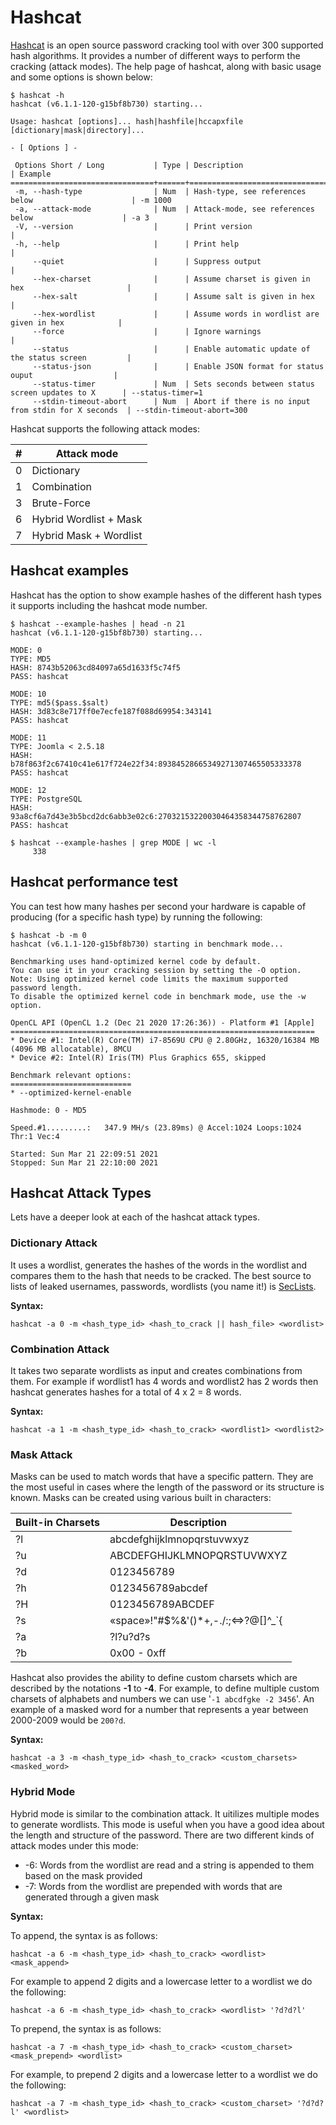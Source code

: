 # Hashcat

[Hashcat](https://github.com/hashcat/hashcat) is an open source password cracking tool with over 300 supported hash algorithms. It provides a number of different ways to perform the cracking (attack modes). The help page of hashcat, along with basic usage and some options is shown below:

```console
$ hashcat -h
hashcat (v6.1.1-120-g15bf8b730) starting...

Usage: hashcat [options]... hash|hashfile|hccapxfile [dictionary|mask|directory]...

- [ Options ] -

 Options Short / Long           | Type | Description                                          | Example
================================+======+======================================================+=======================
 -m, --hash-type                | Num  | Hash-type, see references below                      | -m 1000
 -a, --attack-mode              | Num  | Attack-mode, see references below                    | -a 3
 -V, --version                  |      | Print version                                        |
 -h, --help                     |      | Print help                                           |
     --quiet                    |      | Suppress output                                      |
     --hex-charset              |      | Assume charset is given in hex                       |
     --hex-salt                 |      | Assume salt is given in hex                          |
     --hex-wordlist             |      | Assume words in wordlist are given in hex            |
     --force                    |      | Ignore warnings                                      |
     --status                   |      | Enable automatic update of the status screen         |
     --status-json              |      | Enable JSON format for status ouput                  |
     --status-timer             | Num  | Sets seconds between status screen updates to X      | --status-timer=1
     --stdin-timeout-abort      | Num  | Abort if there is no input from stdin for X seconds  | --stdin-timeout-abort=300
```

Hashcat supports the following attack modes:

| **#** | **Attack mode** |
|------------|-------------
| 0 | Dictionary |
| 1 | Combination |
| 3 | Brute-Force |
| 6 | Hybrid Wordlist + Mask |
| 7 | Hybrid Mask + Wordlist |

## Hashcat examples

Hashcat has the option to show example hashes of the different hash types it supports including the hashcat mode number.

```console
$ hashcat --example-hashes | head -n 21
hashcat (v6.1.1-120-g15bf8b730) starting...

MODE: 0
TYPE: MD5
HASH: 8743b52063cd84097a65d1633f5c74f5
PASS: hashcat

MODE: 10
TYPE: md5($pass.$salt)
HASH: 3d83c8e717ff0e7ecfe187f088d69954:343141
PASS: hashcat

MODE: 11
TYPE: Joomla < 2.5.18
HASH: b78f863f2c67410c41e617f724e22f34:89384528665349271307465505333378
PASS: hashcat

MODE: 12
TYPE: PostgreSQL
HASH: 93a8cf6a7d43e3b5bcd2dc6abb3e02c6:27032153220030464358344758762807
PASS: hashcat

$ hashcat --example-hashes | grep MODE | wc -l
     338
```

## Hashcat performance test

You can test how many hashes per second your hardware is capable of producing (for a specific hash type) by running the following:

```console
$ hashcat -b -m 0
hashcat (v6.1.1-120-g15bf8b730) starting in benchmark mode...

Benchmarking uses hand-optimized kernel code by default.
You can use it in your cracking session by setting the -O option.
Note: Using optimized kernel code limits the maximum supported password length.
To disable the optimized kernel code in benchmark mode, use the -w option.

OpenCL API (OpenCL 1.2 (Dec 21 2020 17:26:36)) - Platform #1 [Apple]
====================================================================
* Device #1: Intel(R) Core(TM) i7-8569U CPU @ 2.80GHz, 16320/16384 MB (4096 MB allocatable), 8MCU
* Device #2: Intel(R) Iris(TM) Plus Graphics 655, skipped

Benchmark relevant options:
===========================
* --optimized-kernel-enable

Hashmode: 0 - MD5

Speed.#1.........:   347.9 MH/s (23.89ms) @ Accel:1024 Loops:1024 Thr:1 Vec:4

Started: Sun Mar 21 22:09:51 2021
Stopped: Sun Mar 21 22:10:00 2021
```

## Hashcat Attack Types

Lets have a deeper look at each of the hashcat attack types.

### Dictionary Attack

It uses a wordlist, generates the hashes of the words in the wordlist and compares them to the hash that needs to be cracked. The best source to lists of leaked usernames, passwords, wordlists (you name it!) is [SecLists](https://github.com/danielmiessler/SecLists).

**Syntax:**

```console
hashcat -a 0 -m <hash_type_id> <hash_to_crack || hash_file> <wordlist>
```

### Combination Attack

It takes two separate wordlists as input and creates combinations from them. For example if wordlist1 has 4 words and wordlist2 has 2 words then hashcat generates hashes for a total of 4 x 2 = 8 words.

**Syntax:**

```console
hashcat -a 1 -m <hash_type_id> <hash_to_crack> <wordlist1> <wordlist2>
```

### Mask Attack

Masks can be used to match words that have a specific pattern. They are the most useful in cases where the length of the password or its structure is known. Masks can be created using various built in characters:

| **Built-in Charsets** | **Description** |
|------------|-------------
| ?l | abcdefghijklmnopqrstuvwxyz |
| ?u | ABCDEFGHIJKLMNOPQRSTUVWXYZ |
| ?d | 0123456789 |
| ?h | 0123456789abcdef |
| ?H | 0123456789ABCDEF |
| ?s | «space»!"#$%&'()*+,-./:;<=>?@[\]^_`{|}~ |
| ?a | ?l?u?d?s |
| ?b | 0x00 - 0xff |

Hashcat also provides the ability to define custom charsets which are described by the notations **-1** to **-4**. For example, to define multiple custom charsets of alphabets and numbers we can use '```-1 abcdfgke -2 3456```'. An example of a masked word for a number that represents a year between 2000-2009 would be ```200?d```.

**Syntax:**

```console
hashcat -a 3 -m <hash_type_id> <hash_to_crack> <custom_charsets> <masked_word>
```

### Hybrid Mode

Hybrid mode is similar to the combination attack. It uitilizes multiple modes to generate wordlists. This mode is useful when you have a good idea about the length and structure of the password. There are two different kinds of attack modes under this mode:

- -6: Words from the wordlist are read and a string is appended to them based on the mask provided
- -7: Words from the wordlist are prepended with words that are generated through a given mask

**Syntax:**

To append, the syntax is as follows:

```console
hashcat -a 6 -m <hash_type_id> <hash_to_crack> <wordlist> <mask_append>
```

For example to append 2 digits and a lowercase letter to a wordlist we do the following:

```console
hashcat -a 6 -m <hash_type_id> <hash_to_crack> <wordlist> '?d?d?l'
```

To prepend, the syntax is as follows:

```console
hashcat -a 7 -m <hash_type_id> <hash_to_crack> <custom_charset> <mask_prepend> <wordlist>
```

For example, to prepend 2 digits and a lowercase letter to a wordlist we do the following:

```console
hashcat -a 7 -m <hash_type_id> <hash_to_crack> <custom_charset> '?d?d?l' <wordlist>
```
